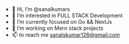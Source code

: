 - 👋 Hi, I’m @sanalkumars
- 👀 I’m interested in FULL STACK Development
- 🌱 I’m currently focused on  Go && NextJs
- 💞️ I’m working on Mern stack projects
- 📫  to reach me sanalskumar126@gmail.com

<!---
sanalkumars/sanalkumars is a ✨ special ✨ repository because its `README.md` (this file) appears on your GitHub profile.
You can click the Preview link to take a look at your changes.
--->
